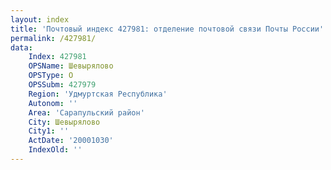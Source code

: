 ```yaml
---
layout: index
title: 'Почтовый индекс 427981: отделение почтовой связи Почты России'
permalink: /427981/
data:
    Index: 427981
    OPSName: Шевырялово
    OPSType: О
    OPSSubm: 427979
    Region: 'Удмуртская Республика'
    Autonom: ''
    Area: 'Сарапульский район'
    City: Шевырялово
    City1: ''
    ActDate: '20001030'
    IndexOld: ''
---
```

